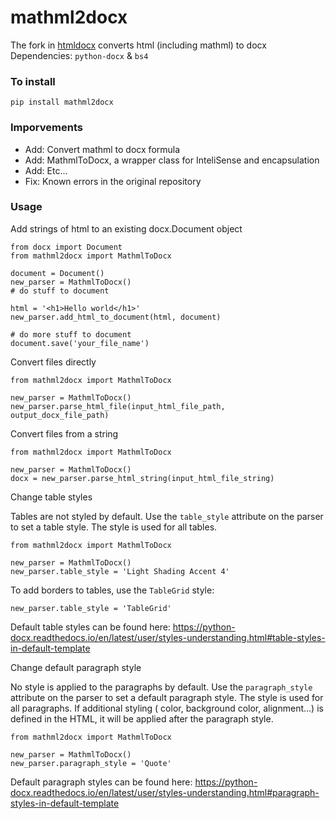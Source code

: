 # mathml2docx
The fork in [htmldocx](https://github.com/pqzx/html2docx) converts html (including mathml) to docx     
Dependencies: `python-docx` & `bs4`

### To install

`pip install mathml2docx`

### Imporvements
- Add: Convert mathml to docx formula
- Add: MathmlToDocx, a wrapper class for InteliSense and encapsulation
- Add: Etc...
- Fix: Known errors in the original repository

### Usage

Add strings of html to an existing docx.Document object

```
from docx import Document
from mathml2docx import MathmlToDocx

document = Document()
new_parser = MathmlToDocx()
# do stuff to document

html = '<h1>Hello world</h1>'
new_parser.add_html_to_document(html, document)

# do more stuff to document
document.save('your_file_name')
```

Convert files directly

```
from mathml2docx import MathmlToDocx

new_parser = MathmlToDocx()
new_parser.parse_html_file(input_html_file_path, output_docx_file_path)
```

Convert files from a string

```
from mathml2docx import MathmlToDocx

new_parser = MathmlToDocx()
docx = new_parser.parse_html_string(input_html_file_string)
```

Change table styles

Tables are not styled by default. Use the `table_style` attribute on the parser to set a table
style. The style is used for all tables.

```
from mathml2docx import MathmlToDocx

new_parser = MathmlToDocx()
new_parser.table_style = 'Light Shading Accent 4'
```

To add borders to tables, use the `TableGrid` style:

```
new_parser.table_style = 'TableGrid'
```

Default table styles can be found
here: https://python-docx.readthedocs.io/en/latest/user/styles-understanding.html#table-styles-in-default-template

Change default paragraph style

No style is applied to the paragraphs by default. Use the `paragraph_style` attribute on the parser
to set a default paragraph style. The style is used for all paragraphs. If additional styling (
color, background color, alignment...) is defined in the HTML, it will be applied after the
paragraph style.

```
from mathml2docx import MathmlToDocx

new_parser = MathmlToDocx()
new_parser.paragraph_style = 'Quote'
```

Default paragraph styles can be found
here: https://python-docx.readthedocs.io/en/latest/user/styles-understanding.html#paragraph-styles-in-default-template
